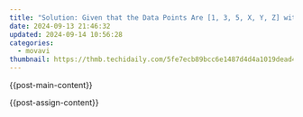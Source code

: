 ```yaml
---
title: "Solution: Given that the Data Points Are [1, 3, 5, X, Y, Z] with the Condition that Their Arithmetic Mean Is Greater than or Equal to 4 but Less than 5, We Can Use This Information to Find Possible Integer Values for X, Y, and Z. The Sum of the Given Numbers (without X, Y, and Z) Is:"
date: 2024-09-13 21:46:32
updated: 2024-09-14 10:56:28
categories:
  - movavi
thumbnail: https://thmb.techidaily.com/5fe7ecb89bcc6e1487d4d4a1019dead48cda049eb81dcbc464d7190885cdca32.jpg
---
```


{{post-main-content}}

<ins class="adsbygoogle"
     style="display:block"
     data-ad-format="autorelaxed"
     data-ad-client="ca-pub-7571918770474297"
     data-ad-slot="1223367746"></ins>

{{post-assign-content}}

<ins class="adsbygoogle"
     style="display:block"
     data-ad-client="ca-pub-7571918770474297"
     data-ad-slot="8358498916"
     data-ad-format="auto"
     data-full-width-responsive="true"></ins>
